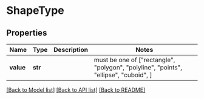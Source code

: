 # ShapeType


## Properties
Name | Type | Description | Notes
------------ | ------------- | ------------- | -------------
**value** | **str** |  |  must be one of ["rectangle", "polygon", "polyline", "points", "ellipse", "cuboid", ]

[[Back to Model list]](../README.md#documentation-for-models) [[Back to API list]](../README.md#documentation-for-api-endpoints) [[Back to README]](../README.md)


